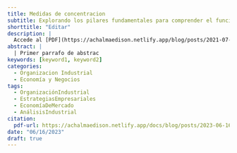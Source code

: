 ```yaml
---
title: Medidas de concentracion
subtitle: Explorando los pilares fundamentales para comprender el funcionamiento y éxito de la industria moderna
shorttitle: "Editar"
description: |
  Accede al [PDF](https://achalmaedison.netlify.app/blog/posts/2021-07-14-comandos-blogdown/index.pdf) completo aquí. Actualizar enlace
abstract: |
  | Primer parrafo de abstrac
keywords: [keyword1, keyword2]
categories:
  - Organizacion Industrial
  - Economía y Negocios
tags:
  - OrganizaciónIndustrial
  - EstrategiasEmpresariales
  - EconomíaDeMercado
  - AnálisisIndustrial
citation:
  pdf-url: https://achalmaedison.netlify.app/docs/blog/posts/2023-06-16-concentracion-poder-oi-cap3/index.pdf
date: "06/16/2023"
draft: true
---
```








<!--# MEDICION DE LA ESTRUCTURA Y DESEMPEÑO DE LA ORGANIZACIÓN INDUSTRIAL

En este capitulo aprenderemos:

-   Aspectos conceptuales Y prácticos sobre la medición de la concentración y poder de las empresas en el mercado

-   Medición de la estructura de mercado

-   Medición del desempeño empresarial

# CONCENTRACIÓN DEL MERCDO

**DEFINICIÓN:**

La Concentración es una categoría fundamental de la Organización industrial, que estudia, analiza y describe de cómo la decisión de producción y la provisión de bienes y servicios en el mercado esta concentrado en un número REDUCIDO de empresas. Se puede definir también, cómo el Grado de producción y ventas, concentrada en manos de un reducido número de grandes empresas que imponen poder en el mercado.

**¿A que responde la concentración del mercado?**

-   Responde a decisiones de fijación de precios

-   A los grandes niveles y magnitudes de inversión

-   Las capacidades productivas de un conjunto de empresas.

El resultante de esta acumulación se conoce como monopolio, oligopolio o grupo de empresas monopólicas, sociedades de empresas o trust.

Las medidas de concentración en organización industrial van desde un «índice discreto» y el «índice de importancia relativa de las empresas» hasta indicadores más sutiles de concentración.

**¿Como conocer los niveles de concentración?**

La concentración de un bien o servicio, se visualiza mediante las curvas de concentración, que describe la relación en entre el porcentaje (%) acumulado de producción o ventas y el número acumulado porcentual (%) de empresas ordenadas de acuerdo con su tamaño, de las más eficientes a la menos eficientes.

Ejemplo: Los licores son ejemplos de productos sustitutos: Supongamos que el país se han identificado las cinco (5) empresas más grandes productores de licores: Backus y Johnston con 100 mil docenas de cerveza, Pisco Perú con 60,000 docenas de Pisco, Cartavio Perú con 50,000 docenas de Ron, Tres Cruces con 40,000 docenas de cerveza, Piscos Chinchano con 20,000 docenas y se estima que las pequeñas empresas producen aproximadamente 10,000 docenas de diversos licores. Calcular la participación porcentual relativa y acumulada de las empresas en la industria de la licorería y luego graficar la curva de concentración de la industria de licores?

SOLUCIÓN DEL PROBLEMA:

Se disponen de los datos en la forma más conveniente, luego se hallan las distribuciones porcentuales de Producción y número de empresas en términos relativos y después en forma acumulada , graficándose con estas últimas la curva de concentración. En la abscisa de registran el % acumulado de empresas y en la ordenada el % acumulado de producción .

TABLAAAAA

Otros indicadores distintos de la concentración : Promedio de la producción Industrial y ratio de participación porcentual de la producción de cada empresa en la producción industrial.

La Competencia perfecta es el "estado natural" al que tienden los mercados, donde la concentración es nula. En cambio la concentración extrema es el monopolio perfecto.

**¿Por qué surge concentración de mercado?**

-   Innovación tecnológica (empresarial y geográficamente) y economías de escala.

-   Enfoque de crecimiento estocástico (procesos de Gibrat - 1931). (Michael Porter, P. Dracker)

-   La "destrucción creativa" (Schumpeter - 1942). (Invención, innovasión, Inversión e Investigación)

## EL INDICE DEL RECÍPROCO DE NÚMERO DE EMPRESAS

Este índice nos indica de una manera sencilla cuál es la estructura del mercado dada la cantidad de empresas en cada instante del tiempo.

La forma más simple de medir la concentración industrial es usar el recíproco del número de empresas ($\frac{1}{n}$):

-   Sí $\frac{1}{n}$→0 ..... El mercado tiene una estructura de "competencia perfecta"

-   $\frac{1}{n}$ = 1 ..... El mercado tiene una estructura de "monopolio"

-   Sí 0 \< $\frac{1}{n}$ \< 0,5 .... Puede ser competencia monopolística

-   Sí 0.50 ≤ $\frac{1}{n}$ \< 1, ... Entonces tiene la estructura de oligopolio

## PRODUCCIÓN TOTAL INTERCAMBIADA O TRANSADA EN EL MERCADO

Es la oferta agregada total de producción industrial de un mercado relevante, por sus características de precios, cantidad, calidad, usos y satisfacción de una necesidad en el tiempo previsto. Supongamos que tenemos n empresas. Las ordenamos en orden decreciente de acuerdo con su nivel de producción y las denominamos según su posición en esta ordenación. La empresa 1 será la mayor y la empresa n la menor. Conocemos la producción de cada empresa (qi) y, en consecuencia, la cantidad total intercambiada en el Mercado es igual a:

Q = q1 + q2 + q3 + ... + qn (12) Q = σn i=1 qi (13)

A partir de esta información se pueden determinar las cuotas porcentuales de ventas de cada empresa en el mercado industrial. La cuota de mercado de la empresa i (si ) se define como el cociente entre la producción de la empresa (q i) y la producción total de la industria (Q). Es decir:

si = qi σn i=1qi \* 100 = qi Q \* 100 (3)

A partir de las formulas anteriores, vamos a definir los índices de concentración:

## EL ÍNDICE DE CONCENTRACIÓN DISCRETA:

Es un índice que mide la participación de la producción de un grupo de empresas (Las más grandes), dentro de la producción total de la industrial. Es decir, El índice de concentración o índice de acumulación discreto. consiste en observar la proporción de la variable de dimensión (por ejemplo, cifra de negocio) que poseen las n empresa más grandes de la industria estudiada. Ordenadas de conformidad con sus eficiencias de las más grandes a las más pequeñas, en función a la cantidad producida de las empresas. El mismo que se calcula mediante la siguiente fórmula:

ICDi = q1 ∗ 100 + q2 ∗ 100 + q 3 ∗ 100 + ...+ qn ∗ 100 Q Q Q Q

ICDi = σn i=1 si

## EL ÍNDICE DE HERFINDAHL IH: (IH = σn i=1 s2 i )

Es una medida empleada en economía, que informa sobre la concentración económica de la producción total de las empresas más grandes del mercado relevante, mide la competencia de las empresas más grandes en un sistema económico. Un IH elevado nos explica que el mercado es muy concentrado y poco competitivo.

IH = σn i=1 s2 i

El índice se calcula elevando al cuadrado la cuota de mercado (o índice de concentración) que cada empresa posee y sumando esas cantidades. Los resultados van desde cero (competencia perfecta) a 10.000 (control monopólico)

Por ejemplo, considérese un monopolio que controle la totalidad (100%) del mercado. 100 elevado al cuadrado (1002 ) es 10.000, dando un índice de 10 mil. Dos empresas que compartan igualmente el mercado: 50% del mercado cada una: es 2.500 cada una. Sumando esas cantidades nos da un índice de 5 mil. Cuatro empresas con control del mercado de 30%, 30%, 20% y 20% respectivamente nos da 302 + 302 +202 + 202 = 2600.

Lo anterior se puede resumir y expresar matemáticamente de la siguiente manera: IH = σ n i=1 s2 i . Varía:

0 ≤ IH ≤ 10. 000, O sea : 0 ≤ σn i=1 s2 i ≤ 10.000

El IH se expresa como el cuadrado de la suma de las cuotas de mercado.

-   Un monopolio pleno alcanzaría el máximo. O sea IH = 10.000. Caso de una sola empresa, 100% del mercado, IHH = 1002 , es decir diez mil (10.000).

-   Un duopolio con dos empresas iguales alcanzaría 5.000. Caso de dos empresas con el 50% de cuota de mercado cada una, IHH = 502 x 2 = 2.500 x 2 = 5.000

-   Cinco empresas iguales, se alcanzaría el valor 1.600. Con el 20% de cuota de mercado cada una, resulta IHH = 202 x 4 = 1.600

-   Cien empresas iguales proporcionarían el valor 100. Sus cuotas de mercado serían del 1%, de manera que: IHH = 12 x 100 = 100

## VALOR INSTITUCIONAL

El IH ha obtenido una gran difusión y respaldo como resultado de su utilización en el control de las operaciones de concentración de empresas en una determinad industria en los EEUU. En este sentido se tiene que:

-   Sí el IH tiende a cero (0), entonces es de competencia perfecta.

-   Si el IH está por debajo de 1000 puntos el sector no se considera concentrado

-   Sí el IH se encuentra entre1000 y 1800 puntos se considera una concentración moderada puede ser el caso de competencia monopolística

-   SÍ 1800 \< IH \< 10,000es 1800 puntos el sector se considera concentrado, y sería el caso de competencia oligopolística.

-   Sí el IH es igual a 10.000, entonces la empresa es un monopolio perfecto.

Por esta razón, dado un número de empresas n, el índice toma un valor mayor cuanto más asimétricas sean las empresas. El valor mínimo lo toma cuando todas las empresas tienen la misma cuota y el valor máximo toma cuando toda la producción se concentra en una empresa. En el primer caso vale $\frac{1}{n}$ y en el segundo vale 1.

Una forma alternativa de hallar el índice de Hirfindahl, es calculando la varianza que existe entre las cuotas de mercado

2 1 IH = nσ +n

por tanto, el índice de Herfindahl crece cuando el número de empresas cae y si aumenta la varianza de las cuotas de mercado.

2 1 Tarea: demostrar que el IH = nσ + n

## INDICE DE HERFINDAHL

TABLAAA

En la tabla tenemos 5 situaciones diferentes de mercado, todas con concentraciones diferentes, sin embargo, el índice C4 resulta en el valor máximo siempre. En cambio, el índice HHI da un peso diferente a situaciones distintas. Así, el mercado más concentrado es S5, mientras que el menos es S3, pero todos son mercados concentrados. La única referencia internacional para este tipo de indicadores es el realizado por el Departamento de Justicia de USA y en donde se clasifica a los mercados en:

-   Industrias poco concentradas: 0 \< HHI \< 10,000. O sea, hasta diez empresas de igual tamaño.

## INDICE DE LERNER

Es un indicador que busca medir el poder (monopólico) de una empresa a través de la diferencia entre el precio que una empresa carga por sus productos y el costo marginal de producción. En una economía perfectamente competitiva, donde las empresas son idénticas las cantidades vendidas deberían ser iguales, para un nivel de precios que es igual al costo marginal.

P −CMg IL =

En la practica, tanto el índice de Lerner y el índice de Herfindahl nos permite medir el "grado de relación de la concentración de n empresas", y en general son utilizados para realizar estudios del grado de competitividad en una economía.

El índice de Lerner varía entre 0 \< \< 1 P

## ÍNDICE DE INESTABILIDAD

Es un índice que mide la forma como va cambiando las estructuras del mercado en el tiempo. Es decir, mide la forma de como van alterándose las proporciones de cuotas de participación entre el período t-1 y el período t . Lo que se calcula con La siguiente formula:

II = σN i=1 S i(t) − S i(t−1)

Si el índice de inestabilidad tiende a cero (0), entonces todas las empresas en el tiempo mantienen su cuota de participación en el mercado. En cambio, si el índice de inestabilidad tiende a uno (1), entonces hay una máxima inestabilidad en el mercado. O sea, todas las empresas presentes en el mercado en el período t-1, tienen cuotas de mercado bajas o nulos en el periodo presente t.

## ÍNDICE DE ENTROPIA

Otra forma de medir la concentración es a través del índice de entropía, el cual es igual a la sumatoria de las cuotas de mercado multiplicadas por sus respectivos logaritmos. Lo que se estima mediante la siguiente formula:

IE = σn i=1 si ln si

Este índice tiene mucha aplicación en las ciencias físicas, el concepto de entropía se refiere al grado de desorden que tiene un sistema físico. En este sentido si hacemos una analogía para el análisis de la industria o de un mercado, el Índice de entropía muestra el grado de imperfección o concentración habido en el mismo. En el caso de un monopolio este índice sería cero (0), y mientras más competitivo sea el mercado dicho índice será mayor (en valores absolutos).

## EL Inverso del índice de Herfindahl

El inverso del índice de Herfindahl representa el número hipotético de empresas del mismo tamaño que compartirían el mercado, y se le conoce como el número de equivalentes en el mercado (NEQ). En un mercado en el cual las empresas son de igual tamaño, la varianza de su participación en el mismo es cero (0). Por lo tanto, se tiene que:

entonces, n = 1/H, demostrándose que para mercados equidistribuidos, el índice de Herfindahl inverso representa el número de empresas que lo comparten. Para este caso, la interpretación del índice es que cuanto más cercano sea el valor obtenido al número efectivo de participantes, más balanceada es la distribución del mercado y más cerca están los participantes del tamaño óptimo de operación. Cuanto más difieran ambos valores mayor es la probabilidad de que se estén presentando ineficiencias dentro del mismo.

## INDICE DE ROSEMBLUTH, HALL Y TIDEMAN

Es un índice que mide el grado de concentración industrial y consecuentemente el nivel de competencia en el mercado. Su valor se calcula mediante la siguiente formula:

1 RHT = \[2 σN i=1 iSi \] −1

Donde:

-   S i es la cuota de participación de la empresa i--ésima, ordenadas de mayor a menor

-   i, es el rango de la empresa i-ésima en la industria

-   N, es el número de empresas en el mercado.

El índice de Rosembluth varía entre: ($\frac{1}{n}$) ≤ RHT ≤ 1.

Sí RHT es igual a uno (1) es Monopolio. Si RHT tiende a uno (1) sin serlo, entonces existe una alta concentración con baja competencia. Sí RHT tiende a cero, entonces hay una baja concentración industrial y una alta competencia en el mercado, finalmente, sí RHT = 0, entonces la concentración es nula y el mercado es de competencia es perfecta.

## EL COEFICIENTE DE GINI

El coeficiente de Gini fue diseñado con el fin de estimar la concentración poblacional. Sin embargo, su uso ha sido adoptado a la concentración del mercado. El coeficiente de Gini, se calcula mediante un análisis geométricamente. En un eje de coordenadas cartesianas se elabora la Curva de Lorenz utilizando en el eje vertical para el número de empresas en proporción al total y en el eje horizontal la variable (Ventas o Producción) para la cual se desea calcular la concentración, también en proporción al total de empresas o entidades participantes. De esta manera, si la variable para la cual se desea estimar la concentración representa los recursos del sistema, cada punto (x,y) de la curva de Lorenz podrá ser interpretado como el "y" porcentaje del total de las empresas que concentra el "x" porcentaje de ventas o producción en el mercado. La recta de 45 grados representa la distribución perfecta de las ventas o niveles de producción del mercado realizados por el número de empresas existentes, ya que para todos los puntos de la recta, x es igual a y.

EL COEFICIENTE O INDICE DE GINI

N+1 −2 σN I=1 iSi G =

Otra forma de calcular el coeficiente de Gini, es a través de la sigte formla:

1 G = 1 - N(RHT)

Donde:

-   S i es la cuota de participación en el mercado de i-ésima empresa

-   i, es el rango de la empresa i-ésima en la industria

-   N es el número de empresas en el mercado industrial.

El índice de Gini varía entre 0 ≤ G ≤ 1.

-   Sí G tiende a cero, entonces hay una baja concentración industrial y una alta competencia en el mercado.

-   Sí G tiende a uno (1), entonces existe una alta concentración industrial y una baja competencia en el mercado.

También se puede decir que el valor del índice de Gini fluctúa entre ($\frac{1}{n}$) ≤ G ≤ 1.

Otra manera de calcular el coeficiente de Gini es a través de la siguiente expresión matemática:

1 ׬ X −f X dX IG = 0 (12) 5

## INDICE DE HANNAH Y KAY

En un índice que se calcula sobre la totalidad de empresas que operan en la industria. Pues, considera mucha información sobre el conjunto de puntos de la curva de concentración, estimándose su valor mediante la siguiente formula:

1 IHK = σ N i=1\[si ∝ \] ∝−1

Donde ∝\>0, es la ponderación que otorga a la diferentes empresas de acuerdo con su cuota de participación relativa en el mercado. En este sentido, cuanto mayor sea ∝, la concentración será más alta. Por el contrario si ∝ tiende a cero (0) entonces el IHK = ($\frac{1}{n}$), en este caso todas las empresas son iguales. En cambio, si IHK tiende al infinito, entonces el grado de concentración es igual a su cuota de participación (si).

En condiciones adecuadas el índice de Hannah Kay varía entre:

1 ($\frac{1}{n}$) ≤ σN i=1\[si ∝ \] ∝−1 ≤ 1.

## INDICE DE DOMINACIÓN

Es un índice que mide que tan dominado está un mercado por la empresa más grande. El coeficiente se calcula con la siguiente formula:

2 S2ID = σn i=1 iIH

Donde:

-   Si es la cuota de participación en el mercado de la i-ésima empresa.

-   n es el número de empresas participantes en el mercado

-   IH es el índice de herfintadal

Los valores más altos del ID nos indica la mayor participación de la empresa dominante, el mismo que se utiliza para autorizar la ejecución de fusiones.

INDICE DE DOMINACIÓN

Los índices de dominación se aplican al análisis de las fusiones, el cual nos permite distinguir situaciones de concentración de aquellas empresas que tienen el poder monopólico de aquellas que no tienen.

Supóngase un índice de concentración común para evaluar estructuras, como es el índice de Herfindahl (H). Este, al igual que los otros índices tradicionales de concentración, tiene el inconveniente de que con cualquier fusión aumenta su valor; En efecto es posible que se den fusiones con el objetivo de aumentar la competitividad de las empresas. Esto podría ocurrir en el caso de dos empresas de moderado tamaño, en un mercado dominado por una empresa que concentra la mayor parte de la producción de la industria; en cuyo caso la fusión contribuiría a una mayor capacidad de respuesta ante decisiones unilaterales por parte de la empresa grande. Por lo advertido, se requiere un indicador que no penalice indiscriminadamente cualquier fusión, sino que el resultado tome en cuenta el tamaño relativo de las empresas concentradoras, o que se fusionan, y las particularidades del mercado respectivo. Dicho índice, por ejemplo, no debería aumentar con las fusiones de empresas relativamente pequeñas, pero sí con las fusiones de empresas relativamente grandes.

## INDICE DE LINDA

Es un índice que mide la desigualdad entre las cuotas de mercado de las empresas, pero agrupadas en dos grupos en función de su tamaño y se calcula mediante la siguiente formula:

1 N−1 X ഥ m L = N(N−1) σm=1 ഥXN−m

Donde:

-   X ഥ m es la cuota de participación promedio de las m primeras empresas de la industria

-   X ഥ N−m es la cuota de participación promedio de las N-m restantes empresas de la industria

-   N es el número de empresas en el mercado o industria.

Sí L \< que 0.20, entonces el mercado es desconcentrado con alta competencia

Si 0.20 \< L ≤ 0.50, entonces el mercado es moderadamente concentrado y también con una moderada competencia Sí 0.50 \< L \< 1, entonces existe una alta concentración con baja competencia

Sí L = 1, entonces el mercado es muy concentrado y con posiciones de dominio de mercado, que incluso se puede decir monopolio puro.

# MEDICIÓN DE BARRERAS

## Definición de barreras

"Las barreras a la entrada son aquellas situaciones y condiciones que impiden o desalientan la entrada de nuevas empresas a un mercado industrial, a pesar de que las empresas participantes en ella están obteniendo beneficios económicos positivos lucrativos".

## TIPOS DE BARRERAS A LA ENTRADA DEL MERCADO

BARRERAS LEGALES BARRERAS

-   CONTROL Y REGULACIÓN A TRAVÉS DE NORMAS GUBERNAMENTALES

-   SISTEMAS ECONOMICOS CON DEFENZA DE COMPETENCIA

-   PATENTES Y FANQUICIAS

NATURALES BARRERAS

-   TECNOLOGÍAS Y ECONOMIAS A GRAN ESCALA

-   GRANDES MAGNITUDES DE CAPITAL EN (I +D)

-   FIJACIÓN DE PRECIOS QUE DESALIENTAN LA ENTRADA

ESTRATEGICAS

-   ECONOMIAS DE ESCALA

-   DIFERENCIACIÓN DEL PRODUCTO

-   INVERSIONES DE CAPITAL

-   DESVENTAJA DE COSTOS INDEPENDIENTEMENTE DE LA ESCALA

-   ACCESO A LOS CANALES DE DISTRIBUCIÓN

-   POLÍTICA GUBERNAMENTAL

OTRAS BARRERAS

-   LICENCIAS ESPECÍFICAS DE FUNCIONAMIENTO Y PROTECCIÓN DE AUTORÍAS

# EFICIENCIA Y GENERACIÓN DE EXCEDENTES

En economía, se dice que una situación es eficiente si no resulta posible mejorar el bienestar de alguna persona sin empeorar el de alguna otra.

Esta definición se le atribuye al Italiano Wilfredo Pareto- 1909, por lo que comúnmente se le conoce como la "eficiencia en el sentido de Pareto" u "óptimo de Pareto". Aún cuando esta definición es bastante general, se puede relacionar su aplicabilidad a una situación en la cual la suma de los beneficios de los consumidores y de las empresas se hace máxima. A esto se le conoce como "enfoque de equilibrio parcial".

A fin de cuantificar --al menos teóricamente-- la eficiencia de un mercado, resulta necesario identificar los beneficios de quienes participan en él. Para ello se apela a dos conceptos básicos: el valor que tienen para los consumidores los bienes o servicios producidos y vendidos, y el costo que tiene para las empresas producir y vender dichos bienes o servicios.

Es decir, calculando el excedente total de la economía, que viene a ser igual a la suma del excedente total de consumidores y productores, tal como:

P máx P oEXTt = EXCt + EXPt = {׬ P0 D(PQ )dPQ - Po Qo } + ׬ Pm S(PQ )dPQ Qo Qo

EXTt = BSBt − CSBt =׬ 0 D Q dQ - ׬ 0 S Q dQ

De esta relación, lo más importante es el beneficio máximo de los productores.

## BENEFICIO MAXIMO DE LAS EMPRESAS

a: C = C(Q) + CF

Si se define el ingreso total igual a: IT = PQ

Y, ambas ecuaciones son continuas y diferenciables y las estructuras del mercado son de competencia perfecta e imperfecta, los resultados varían entre ellas. En efecto, simulemos la maximización de beneficios para competencia perfecta e imperfecta.

Ejemplo:

1.  Supongamos que una industria de bienes homogéneos posee la siguiente función de demanda Q = 100 -- P. En el mercado existen N empresas con costos marginales idénticas e iguales a CMg = 2. a). Calcule el precio, la cantidad producida y el máximo beneficio, si compiten simultáneamente, b). Hallar el BSB, para el nivel de producción de equilibrio, c). Hallar el CSB, para el nivel de producción de equilibrio, d). Calcular la ganancia total de la economía para el nivel de producción de equilibrio. Graficar con los resultados obtenidos.

2.  Suponga que cada empresa tiene unos costos totales C = 10 + 2qi; y que ambas empresas estiman que su demanda conjunta es igual a P = 320 -- 2(q1 + q2 ), a).¿Cuales son las funciones de beneficios de las empresas y sus funciones de reacción si tienen la conducta del modelo de Curnot?,

# MEDIDAS DE RESULTADOS O DESEMPEÑO

## Maximización de beneficios de una empresa e industria perfectamente competitiva

a). Maximización de beneficios de una empresa perfectamente competitiva

a.1). Corto lazo:

IT = IT(q) = P ഥ q

C = C(q) -- CF

B =IT -- C

B = P ഥ q − C(q) -- CF

∂IT ∂C

El Bmáx si BMg = 0 ↔ − = 0

∂q ∂q

IMg - CMg = 0

P = CMg

IMe = CMg

D( P ഥ ) = CMg

Donde: \[ ഥ P = Img = IMe = D(P ഥ ) =m de IT.\] = CMg

a.2). Largo Plazo

IT = IT(q) = P ഥ q

CLP = C(q)LP

B =IT -- CLP

B = P ഥ q − C(q)LP

∂IT ∂CLP

El Bmáx si BMgLP = 0 ↔ − = 0 ∂q ∂q

IMg - CMgLP = 0 ഥ

P = CMgLP

IMe = CMgLP

D(P ഥ ) = CMgLP

Donde: \[ ഥ P = Img = IMe = D(P ഥ ) =m de IT.\] = CMgLP condición debe cumplirse que: CMeCP = CMeIP

b). MAXIMIZACIÓN DE BENEFICIOS DE UNA INDUSTRIA PERFECTAMENTE COMPETITIVO

b.1). En el corto plazo

IT = IT(Q) = P ഥ Q

C = C(Q) -- CFI

B =IT -- C

B = P ഥ Q − C(Q) -- CFI

∂IT(Q) ∂C(Q) El Bmáx si BMgI = 0 ↔ − = 0

∂Q ∂(Q)

IMgI - CMgI = 0

P = CMgI

P ഥ = σn i=1 CMgi

IMe = σn i=1 CMgi

D( P ഥ ) = σn i=1 CMgi

Donde: \[ ഥ P = Img = IMe = D( P ഥ ) =m de IT.\] = σn i=1 CM gi = CMgI

b.2). En el largo plazo

En el largo plazo las empresas de una industria esta obteniendo beneficio nulos o normales. Es decir, la diferencia entre sus ingresos y costos son iguales a cero (0) y por tanto están obteniendo beneficios normales y por tanto están cubriendo sus costos operativos y financieros. Sin embargo aquellas empresas que no cubren sus costos pueden cerrar sus empresas o liquidar y, en cambio otras optimistamente, esperarán a que los precios aumente en el futuro inmediato. Las condiciones de equilibrio son los siguientes:

IMg = CMgLP = CMgCP = CMeLP = CMeLP.

O sea, las cinco medidas coinciden en un punto, lo que le permite obtener beneficios nulos. Las empresas que sobreviven a esta situación esperan una reacción inmediata de la demanda, lo que posibilitaría a que la industria vuelva ser rentable, permitiendo el retorno de las antiguas y el ingreso de nuevas empresas. Sí el precio de los factores productivos son constantes, por que la demanda de los mismos es imperceptible, entonces la entrada de empresas será hasta que desaparezcan los beneficios lucrativos. Siendo la oferta de largo plazo una línea horizontal.

b.2). En el largo plazo

Sin embargo, si los precios de los factores de producción varían, y su uso es relativamente alta, entonces los costos variables aumentan y consecuentemente, se desplazan hacia arriba y hacia la izquierda, en tanto que las empresas reducen sus ofertas hasta que nuevamente, logren obtener beneficios nulos. En este caso la curva de oferta tiene una pendiente positiva y es el resultado de unir los puntos de equilibrio.

## MAXIMIZACIÓN DE BENEFICIOS DE UNA EMPRESA E INDUSTRIA MONOPOLICA

En el corto plazo

En el corto, tanto la empresa como la industria monopólica (Monopolio puro) maximiza beneficios y lo hace cuando el Beneficio marginal (BMg) es igual a cero. Es decir, cuando:

IT = IT(Q) = PQ = AQ - aQ2

C = C(Q) -- CF

B =IT -- C

B = PQ − C(Q) -- CF

∂IT ∂C

El Bmáx si BMg = 0 ↔ − = 0 ∂Q ∂Q

IMg - CMg = 0

1 P(1 - ) = CMgɳ PX 1

Donde: \[IMg = P(1 - ) \] = CMg

b). En el largo plazo

Dado que el monopolio es el que fija precios en el largo, no hay riesgos de la entrada de nuevas empresas por las restricciones naturales, legales, y tecnológicas por un lado; y por otra, no aparezcan nuevos productos sustitutos, el monopolista puede continuar disfrutando de los beneficios lucrativos.

Sin embargo, ante la aparición de un nuevo producto, el monopolista terminaría sobreviviendo en el mercado obteniendo beneficios nulos, hasta incluso terminaría por cerrar el negocio.

# EL MONOPOLISTA Y LA DISCRIMINACIÓN DE PRECIOS

El monopolista con la finalidad de aumentar o mejorar sus beneficios extraordinarios ue llevar a cabo la practica de la discriminación de precios; que consiste en vender el mismo producto a diferentes precios. La discriminación de precios solo es posible sí i). Si la empresa tiene poder monopólico; ii) sí Los compradores o consumidores no tienen la posibilidad de practicar el arbitraje o la ley de un solo precio y iii) los compradores no tienen información perfecta sobre precios y niveles de producción.

Los monopolistas hacen practica de tres tipos de discriminación de precios:

-   La discriminación Perfecta de precios o de primer grado

-   La discriminación de precios de segundo grado y,

-   La discriminación de precios de tercer grado

## LA DISCRIMINACIÓN PERFECTA DE PRECIOS O DE PRIMER GRADO

Sólo es posible si cada comprador o cada grupo de compradores haya sido identificado por separado por sus potencialidades, situación que le permite al monopolista cobrarle a cada comprador o grupo de compradores el precio máximo que esté dispuesto a pagar por el bien, (precio diferente a cada comprador o grupo) hasta agotar sus respectivos excedentes. Esta situación le permite al monopolista bajar el precio moviéndose a lo largo de la curva de demanda, hasta que la última unidad vendida sea igual al costo marginal de haber producido dicha unidad. O sea, que el precio (P) sea igual al Costo Marginal (CMg).

Ejemplo: Supongamos que la demanda de un monopolista es igual a P = 105 -- (3/8)Q y el 1 1costo del monopolista es de C = Q3 − Q2100Q + 16. Si el monopolista puede 32 4 discriminar perfectamente entre sus clientes, cual será el rango de precios, la cantidad vendida y el máximo beneficio para al menos 8 potenciales consumidores.

## DISCRIMINACIÓN DE PRECIOS DE SEGUNDO GRADO

Solo es posible si el monopolista cobra distintos precios a los compradores del bien y lo hace por bloques o lotes de bienes. O sea por cada bloque o lote negociado le cobra precios diferentes hasta agotar las posibilidades de compra del consumidor, situación que le permite bajar el precio por lotes hasta que el precio del ultimo lote vendido sea igual al costo marginal de haber producido.

Ejemplo: supongamos que el costo de producción del monopolista es igual a C = 0.05Q2 + 10,000, con el que enfrenta una función de demanda igual a: P = 100 -- 0.05Q, supongamos que el monopolista discrimina precios en segundo grado vendiendo lotes de bienes de las siguientes cantidades: lote 01 entre 0 a 100, lote 02 = 200, lote 03 = 350, lote 04 = 500 y, lote 05 = 667 unidades respectivamente. Se pide calcular el máximo beneficio de la empresa.

## DISCRIMINACIÓN DE PRECIOS DE TERCER GRADO

Un monopolista discrimina precios en tercer grado, cuando vende el mismo producto a precios distintos y en diferentes mercados, para lo cual debe cumplirse además de las condiciones descritas las siguientes condiciones: iv) que la empresa tenga un poder monopólico absoluto v) que el monopolista tenga la capacidad de segmentar su mercado en escenarios de espacios diferentes.

El monopolista maximiza beneficios seleccionando aquel nivel de producción total para el cual la σn i=1 CMg = CMg de proveer el bien en todos los mercados. O, cuando el IMg de cada mercado es igual al mismo costo marginal de proveer el bien.

CMg1 = IMg2 = ... = IMgN = CMg

1 1 1 P1 1 − = P2 1 − = . . . = Pn 1 − = CMg. ɳpx1 ɳpx2 ɳpxn

Supongamos que un monopolista enfrenta a las siguiente funciones de demanda de dos mercados: P 1 = 100 - 2Q 1 y P 2 = 180 - 3Q 2 , cuando su costo total es igual a C = 400 + 3Q 2 . Calcular los precios y la cantidad vendida en cada mercado y el máximo beneficio de la empresa.

## CONTRO Y REGLAMENTACIÓN DEL MONOPOLIO

Controlar y reglamentar el comportamiento del monopolista a través de:

Mediante la aplicación de impuestos

-   Impuesto de suma fija aplicado directamente a la empresa T = To

-   Impuesto específico por unidad producida T =TQ

-   Impuesto Ad -- Valoren o porcentual sobre los beneficios T = tB

-   Impuesto porcentual sobre las ventas T = tIT

Mediante la fijación de precios máximo Lo hace a través de dos criterios:

-   Fijando el precio igual al Costo marginal: P = CMg

-   Fijando el precio igual al costo medio total: P = CMeT

## MAXIMIZACION DE BENEFICIOS DE UNA EMPRESA E INDUSTRIA MONOPOLISTICA

a). MAXIMIZACION DE BENEFICIOS DE LA EMPRESA E INDUSTRIA MONOPOLISTICA EN EL CORTO PLAZO

a.1) Beneficios máximos de la empresa en el corto plazo

Cada empresa al enfrentar una demanda particular en la demanda total del mercado, maximiza beneficios seleccionando un nivel de producción para el cual el beneficio marginal es igual cero. Es decir:

IT = IT(q) = Pq

C = C(q) -- CF

B =IT -- C

B = Pq − C(q) -- CF

∂IT ∂C El Bmáx si BMg = 0 ↔ − = 0

∂q ∂q Img - CMg = 0

1 P(1 - ) = CMg

a.2) Beneficos máximos de la industria en el corto plazo: La industria maximiza beneficios vendiendo cantidades a lo largo de la curva de demanda total

b\) EQUILIBRIO DE LA EMPRESA E INDUSTRIA EN EL LARGO PLAZO:

Las empresas y la industria monopolística en el largo plazo obtienen beneficios nulos o normales, por que reajustan sus plantas de producción al nuevo escenario del mercado donde las funciones de demanda para cada monopolista se desplaza hacia abajo y hacia el origen, permitiéndoles capturar un precio más bajo y para una cantidad mayor de ventas, en consecuencia esto ocurre cuando:

IMgi = CMg i = Pi = D(P)i = CMgCPi = CMgLPi = CMeCPi = CMeLPi

# MEDIDAS DE RESULTADOS O DESEMPEÑO

## BENEFICIOS ECONOMICOS O RENTABILIDAD SOBRE LA INVERSIÓN

La rentabilidad mide la eficiencia con la cual una empresa utiliza sus recursos físicos, naturales y humanos.

¿Qué significa esto? Decir que una empresa es eficiente es decir que no desperdicia recursos, implica que la empresa optimiza la productividad de sus recursos de manera eficiente con el objetivo de maximizar beneficios o simplemente obtener beneficios.

En términos monetarios estos recursos son, por un lado, el capital (que aportan los accionistas) y, por otro, la deuda (que aportan los acreedores). Si una empresa utiliza recursos financieros muy elevados pero obtiene unos beneficios pequeños, pensaremos que ha "desperdiciado" recursos financieros: ha utilizado muchos recursos y ha obtenido poco beneficio con ellos. Por el contrario, si una empresa ha utilizado pocos recursos pero ha obtenido unos beneficios relativamente altos, podemos decir que ha "aprovechado bien" sus recursos. Por ejemplo, puede que sea una empresa muy pequeña que, pese a sus pocos recursos, está muy bien gestionada y obtiene beneficios elevados. En realidad, hay varias medidas posibles de rentabilidad, pero todas tienen la siguiente forma:

## EL VALOR ACTUAL NETO

Es una medida de rentabilidad de la inversión que nos permite calcular el valor presente de un determinado número de flujos de ingresos y costos futuros originados por una inversión. La metodología consiste en descontar al momento actual (es decir, actualizar mediante una tasa) todos los flujos de caja (cash-flow) futuros o en determinar la equivalencia en el tiempo 0 de los flujos de efectivo futuros que genera un proyecto y comparar esta equivalencia con el desembolso inicial. Dicha tasa de actualización (k) o de descuento (d) es el resultado del producto entre el coste medio ponderado de capital (CMPC) y la tasa de inflación del periodo. Cuando dicha equivalencia es mayor que el desembolso inicial, entonces, es recomendable que el proyecto sea aceptado. Se calcula mediante la siguiente formula:

N B t VAN = - I + σ t=1 t

1+kVAN = BNA -- I

La aproximación de Schneider usa el teorema del binomio para obtener una formula de primer orden

## TASA INTERNA DE RETORNO (TIR)

La tasa interna de retorno o tasa interna de rentabilidad (TIR) de una inversión es el promedio geométrico de los rendimientos futuros esperados de dicha inversión, y nos indica la posibilidad de la existencia de una oportunidad de inversión o reinversión. Otros autores en términos simples lo definen la TIR, como aquella tasa de descuento con la que el valor actual neto (VAN) o valor presente neto (VPN) es igual a cero.

La TIR puede utilizarse como indicador de la rentabilidad de un proyecto: a mayor TIR, mayor rentabilidad. En efecto, la TIR es un criterio para decidir si se acepta o rechaza un proyecto de inversión.

Para ello, la TIR se compara con una tasa mínima o tasa de corte, llamado coste de oportunidad de la inversión.

Otras definiciones:

Es la tasa que iguala la suma del valor actual de los ingresos con la suma del valor actual de los costos previstos: σN i=1 VPI i = σ n i=1 VPC i

Es la tasa de interés para la cual los ingresos totales actualizados es igual a los costos totales actualizados: ITac = Ctac.

Es la tasa de interés máxima a la que se pueden endeudar para no perder dinero con la inversión.

## EL ÍNDICE DE LERNER EN LA MEDICIÓN DEL DESEMPEÑO

El Índice de Lerner, es un indicador que se utiliza para medir que tanto poder tiene la empresa para fijar sus precios

P −CMg IMe −CMg IL =

IL =

P IMe 1 1 CMg = IMg = P(1 - )

CMg = IMg = P(1 - )

ɳpd ɳpd P −P(1 − ɳpd) 1 IMe −IMe(1 − ɳpd 1 ) IL =

IL =

P IMe P\[1 −(1 − 1 )\] ɳpdIL = P 1 IL = ɳpxd

IMe\[1 −(1 − 1 ) ɳpdIL = IMe 1 IL = ɳpxd LA Q DE TOBIN EN

## LA MEDICIÓN DEL DESEMPEÑO

## INDICE DE RETORNO SOBRE LOS ACTIVOS (ROA)

Es un índice que mide la rentabilidad de una empresa con respecto a los activos que posee una empresa y nos indica contablemente, que tan eficiente es una empresa en el uso de sus activos para generar utilidades. Se calcula mediante la siguiente formula:

ROA = UTILIDADES ACTIVOS 100 6.000

Ejemplo: ROA = 100 = 20. 30.000 Estos significa que la empresa esta obteniendo una rentabilidad de 20% con respecto a sus activos. Es decir por cada unidad monetaria en estado activo, se obtiene una rentabilidad de 20%. En este sentido mientras mayor sea el ROA más rentable es considerada la empresa pues genera más utilidades con menos recursos.

Los activos de una empresa es igual:

## ÍNDICE DE RETORNO SOBRE EL PATRIMONIO (ROE)

Es un índice que mide la rentabilidad con respecto al patrimonio que posee la empresa. Y, nos indica contablemente, que tan eficiente es una empresa en el uso de su patrimonio para generar utilidades. SE calcula mediante la siguiente utilidad formula: ROE = 100 patrimonio Ejemplo:

## INDICE DE RENTBILIDAD SOBRE LAS VENTAS (ROV)

Es un índice que mide la rentabilidad con respecto a las ventas totales de la empresa. Y, nos indica contablemente, que tan eficiente es una empresa en sus ventas para generar sus utilidades, por periodo de tiempo determinado. Se expresa en términos porcentuales.


# Publicaciones Similares

Si te interesó este artículo, te recomendamos que explores otros blogs y recursos relacionados que pueden ampliar tus conocimientos. Aquí te dejo algunas sugerencias:


1. [Introducion Organizacion Industrial Oi Cap1](https://achalmaedison.netlify.app/microeconomia/organizacion-industrial/2023-06-12-introducion-organizacion-industrial-oi-cap1) Lee sin conexión [PDF](https://achalmaedison.netlify.app/microeconomia/organizacion-industrial/2023-06-12-introducion-organizacion-industrial-oi-cap1/index.pdf)
2. [Empresa Como Organizacion Oi Cap1](https://achalmaedison.netlify.app/microeconomia/organizacion-industrial/2023-06-13-empresa-como-organizacion-oi-cap1) Lee sin conexión [PDF](https://achalmaedison.netlify.app/microeconomia/organizacion-industrial/2023-06-13-empresa-como-organizacion-oi-cap1/index.pdf)
3. [Sistemas Economicos Oi Cap1](https://achalmaedison.netlify.app/microeconomia/organizacion-industrial/2023-06-13-sistemas-economicos-oi-cap1) Lee sin conexión [PDF](https://achalmaedison.netlify.app/microeconomia/organizacion-industrial/2023-06-13-sistemas-economicos-oi-cap1/index.pdf)
4. [Mercado Relevante Oi Cap2](https://achalmaedison.netlify.app/microeconomia/organizacion-industrial/2023-06-15-mercado-relevante-oi-cap2) Lee sin conexión [PDF](https://achalmaedison.netlify.app/microeconomia/organizacion-industrial/2023-06-15-mercado-relevante-oi-cap2/index.pdf)
5. [Medidas Concentracion Desempeno Organizacion Industrial Oi Cap3](https://achalmaedison.netlify.app/microeconomia/organizacion-industrial/2023-06-16-medidas-concentracion-desempeno-organizacion-industrial-oi-cap3) Lee sin conexión [PDF](https://achalmaedison.netlify.app/microeconomia/organizacion-industrial/2023-06-16-medidas-concentracion-desempeno-organizacion-industrial-oi-cap3/index.pdf)
6. [Estructura Mercado Oi Cap4](https://achalmaedison.netlify.app/microeconomia/organizacion-industrial/2023-06-17-estructura-mercado-oi-cap4) Lee sin conexión [PDF](https://achalmaedison.netlify.app/microeconomia/organizacion-industrial/2023-06-17-estructura-mercado-oi-cap4/index.pdf)
7. [Elasticidad Oi](https://achalmaedison.netlify.app/microeconomia/organizacion-industrial/2023-06-23-elasticidad-oi) Lee sin conexión [PDF](https://achalmaedison.netlify.app/microeconomia/organizacion-industrial/2023-06-23-elasticidad-oi/index.pdf)


Esperamos que encuentres estas publicaciones igualmente interesantes y útiles. ¡Disfruta de la lectura!

